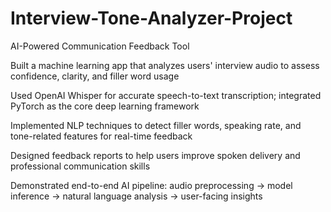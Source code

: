 # Interview-Tone-Analyzer-Project
AI-Powered Communication Feedback Tool

Built a machine learning app that analyzes users' interview audio to assess confidence, clarity, and filler word usage

Used OpenAI Whisper for accurate speech-to-text transcription; integrated PyTorch as the core deep learning framework

Implemented NLP techniques to detect filler words, speaking rate, and tone-related features for real-time feedback

Designed feedback reports to help users improve spoken delivery and professional communication skills

Demonstrated end-to-end AI pipeline: audio preprocessing → model inference → natural language analysis → user-facing insights

